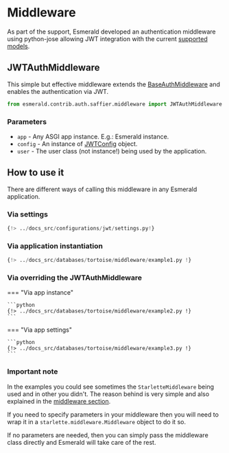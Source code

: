 # Middleware

As part of the support, Esmerald developed an authentication middleware using python-jose allowing JWT integration
with the current [supported models](./models.md#user).

## JWTAuthMiddleware

This simple but effective middleware extends the [BaseAuthMiddleware](../../middleware/middleware.md#baseauthmiddleware)
and enables the authentication via JWT.

```python
from esmerald.contrib.auth.saffier.middleware import JWTAuthMiddleware
```

### Parameters

* `app` - Any ASGI app instance. E.g.: Esmerald instance.
* `config` - An instance of [JWTConfig](../../configurations/jwt.md) object.
* `user` - The user class (not instance!) being used by the application.

## How to use it

There are different ways of calling this middleware in any Esmerald application.

### Via settings

```python
{!> ../docs_src/configurations/jwt/settings.py!}
```

### Via application instantiation

```python
{!> ../docs_src/databases/tortoise/middleware/example1.py !}
```

### Via overriding the JWTAuthMiddleware

=== "Via app instance"

    ```python
    {!> ../docs_src/databases/tortoise/middleware/example2.py !}
    ```

=== "Via app settings"

    ```python
    {!> ../docs_src/databases/tortoise/middleware/example3.py !}
    ```

### Important note

In the examples you could see sometimes the `StarletteMiddleware` being used and in other you didn't. The reason behind
is very simple and also explained in the [middleware section](../../middleware/middleware.md#important).

If you need to specify parameters in your middleware then you will need to wrap it in a `starlette.middleware.Middleware`
object to do it so.

If no parameters are needed, then you can simply pass the middleware class directly and Esmerald will take care of the
rest.
